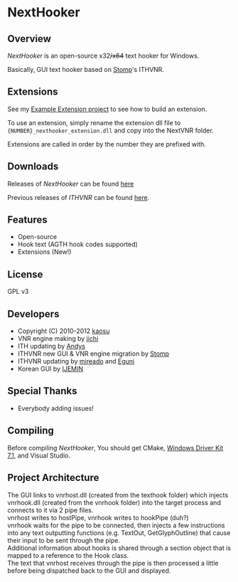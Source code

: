 # NextHooker



## Overview

*NextHooker* is an open-source x32~~/x64~~ text hooker for Windows.

Basically, GUI text hooker based on [Stomp](http://www.hongfire.com/forum/showthread.php/438331-ITHVNR-ITH-with-the-VNR-engine)'s ITHVNR.

## Extensions

See my [Example Extension project](https://github.com/Artikash/ExampleExtension) to see how to build an extension.

To use an extension, simply rename the extension dll file to ```{NUMBER}_nexthooker_extension.dll``` and copy into the NextVNR folder. 

Extensions are called in order by the number they are prefixed with.

## Downloads

Releases of *NextHooker* can be found [here](https://github.com/Artikash/NextHooker/releases)

Previous releases of *ITHVNR* can be found [here](https://github.com/mireado/ITHVNR/releases).

## Features

- Open-source
- Hook text (AGTH hook codes supported)
- Extensions (New!)

## License

GPL v3

## Developers

- Copyright (C) 2010-2012  [kaosu](qiupf2000@gmail.com)
- VNR engine making by [jichi](http://sakuradite.com/topic)
- ITH updating by [Andys](http://www.hongfire.com/forum/member/126633-andys)
- ITHVNR new GUI & VNR engine migration by [Stomp](http://www.hongfire.com/forum/member/325894-stomp)
- ITHVNR updating by [mireado](http://blog.naver.com/mireado) and [Eguni](https://github.com/Eguni)
- Korean GUI by [IJEMIN](https://github.com/IJEMIN)

## Special Thanks

- Everybody adding issues!

## Compiling

Before compiling *NextHooker*, You should get CMake, [Windows Driver Kit 7.1](http://www.microsoft.com/en-us/download/details.aspx?id=11800), and Visual Studio.

## Project Architecture

The GUI links to vnrhost.dll (created from the texthook folder) which injects vnrhook.dll (created from the vnrhook folder) into the target process and connects to it via 2 pipe files.<br>
vnrhost writes to hostPipe, vnrhook writes to hookPipe (duh?)<br>
vnrhook waits for the pipe to be connected, then injects a few instructions into any text outputting functions (e.g. TextOut, GetGlyphOutline) that cause their input to be sent through the pipe.<br>
Additional information about hooks is shared through a section object that is mapped to a reference to the Hook class.<br>
The text that vnrhost receives through the pipe is then processed a little before being dispatched back to the GUI and displayed.
